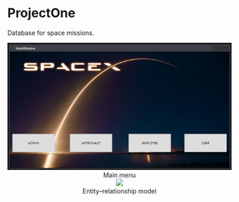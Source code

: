 # ProjectOne
Database for space missions.


<center><img src="./ProjectOneWPF/ProjectOneWPF/img/spacex.PNG"></center>
<center>Main menu</center>


<center><img src="./src/main/resources/images/SchemaConcettualeFinale.JPG"></center>
<center>Entity–relationship model</center>
